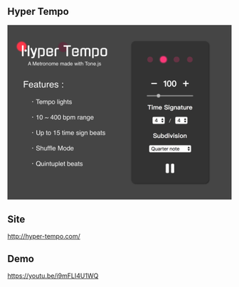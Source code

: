 ## Hyper Tempo

<p>
<img src='https://raw.githubusercontent.com/xuan0123/hyper-tempo/master/hyper-tempo.png'>
</p>

## Site

http://hyper-tempo.com/

## Demo

https://youtu.be/i9mFLI4U1WQ
